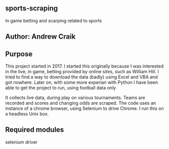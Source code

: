## sports-scraping
In game betting and scarping related to sports

## Author: Andrew Craik

## Purpose

This project started in 2017.  I started this originally because I was interested in the live, in game, betting provided by online sites, such as William Hill.  I tried to find a way to download the data (badly) using Excel and VBA and got nowhere.  Later on, with some more experian with Python I have been able to get the project to run, using football data only

It collects live data, during play on various tournaments. Teams are recorded and scores and changing odds are scraped.  The code uses an instance of a chrome browser, using Selenium to drive Chrome.  I run this on a headless Unix box.

## Required modules

selenium driver


